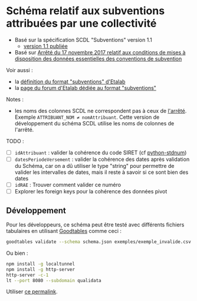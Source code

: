 <MenuSchema />

# Schéma relatif aux subventions attribuées par une collectivité

- Basé sur la spécification SCDL "Subventions" version 1.1
  - [version 1.1 publiée](http://www.opendatafrance.net/SCDL_Subventions)
- Basé sur [Arrêté du 17 novembre 2017 relatif aux conditions de mises à disposition des données essentielles des conventions de subvention](https://www.legifrance.gouv.fr/affichTexte.do?cidTexte=JORFTEXT000036040528)

Voir aussi :
- la [définition du format "subventions" d'Etalab](https://github.com/etalab/format-subventions)
- la [page du forum d'Etalab dédiée au format "subventions"](https://forum.etalab.gouv.fr/t/cadre-juridique-et-technique-de-louverture-des-donnees-de-subventions)

Notes :
- les noms des colonnes SCDL ne correspondent pas à ceux de [l'arrêté](https://www.legifrance.gouv.fr/affichTexte.do?cidTexte=JORFTEXT000036040528). Exemple `ATTRIBUANT_NOM ≠ nomAttribuant`. Cette version de développement du schéma SCDL utilise les noms de colonnes de l'arrêté.

TODO :
- [ ] `idAttribuant` : valider la cohérence du code SIRET (cf [python-stdnum](https://arthurdejong.org/python-stdnum/doc/1.8/stdnum.fr.siret))
- [ ] `datesPeriodeVersement` : valider la cohérence des dates après validation du Schéma, car on a dû utiliser le type "string" pour permettre de valider les intervalles de dates, mais il reste à savoir si ce sont bien des dates
- [ ] `idRAE` : Trouver comment valider ce numéro
- [ ] Explorer les foreign keys pour la cohérence des données pivot

## Développement

Pour les développeurs, ce schéma peut être testé avec différents fichiers tabulaires en utilisant [Goodtables](https://github.com/frictionlessdata/goodtables-py) comme ceci :

```sh
goodtables validate --schema schema.json exemples/exemple_invalide.csv
```

Ou bien :

```sh
npm install -g localtunnel
npm install -g http-server
http-server -c-1
lt --port 8080 --subdomain qualidata
```

Utiliser [ce permalink](http://dev.qualidata.io/?source=https%3A%2F%2Fqualidata.localtunnel.me%2Fexemple_arrete.csv&schema=https%3A%2F%2Fqualidata.localtunnel.me%2Fschema.json).